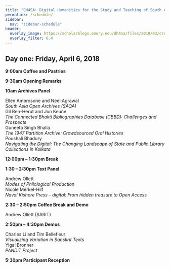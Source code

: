 ```yaml
---
title: "DH4SA: Digital Humanities for the Study and Teaching of South Asia"
permalink: /schedule/
sidebar:
  nav: "sidebar-schedule"
header:
  overlay_image: https://scholarblogs.emory.edu/dh4sa/files/2018/03/cropped-banner_web_header.png
  overlay_filter: 0.4
---
```


## Day one: Friday, April 6, 2018

**9:00am Coffee and Pastries**  

**9:30am Opening Remarks**  

**10am Archives Panel**

Ellen Ambrosone and Neel Agrawal  
*South Asia Open Archives (SAOA)*  
Gil Ben-Herut and Jon Keune   
*The Connected Bhakti Bibliographies Database (CBBD): Challenges and Prospects*  
Guneeta Singh Bhalla  
*The 1947 Partition Archive: Crowdsourced Oral Histories*  
Poushali Bhadury  
*Navigating the Digital: The Changing Landscape of State and Public Library Collections in Kolkata*  

**12:00pm – 1:30pm Break**  

**1:30 – 2:30pm Text Panel**

Andrew Ollett   
*Modes of Philological Production*  
Nicole Merkel-Hilf  
*Naval Kishore Press – digital: From hidden treasure to Open Access*

**2:30 – 2:50pm Coffee Break and Demo**  

Andrew Ollett (SARIT)

**2:50pm – 4:30pm Demos**  

Charles Li and Tim Bellefleur  
*Visualizing Variation in Sanskrit Texts*  
Yigal Bronner  
*PANDiT Project*

**5:30pm Participant Reception**

